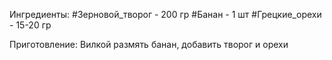 Ингредиенты:
#Зерновой_творог - 200 гр
#Банан - 1 шт
#Грецкие_орехи - 15-20 гр

Приготовление:
Вилкой размять банан, добавить творог и орехи
